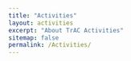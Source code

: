 ```yaml
---
title: "Activities"
layout: activities
excerpt: "About TrAC Activities"
sitemap: false
permalink: /Activities/
---
```


